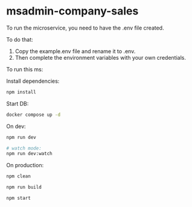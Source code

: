# msadmin-company-sales

To run the microservice, you need to have the .env file created.

To do that:
1. Copy the example.env file and rename it to .env.
2. Then complete the environment variables with your own credentials.

To run this ms:

Install dependencies:
```bash
npm install
```

Start DB:
```bash
docker compose up -d
```

On dev:
```bash
npm run dev
```
```bash
# watch mode:
npm run dev:watch
```

On production:
```bash
npm clean
```
```bash
npm run build
```
```bash
npm start
```
